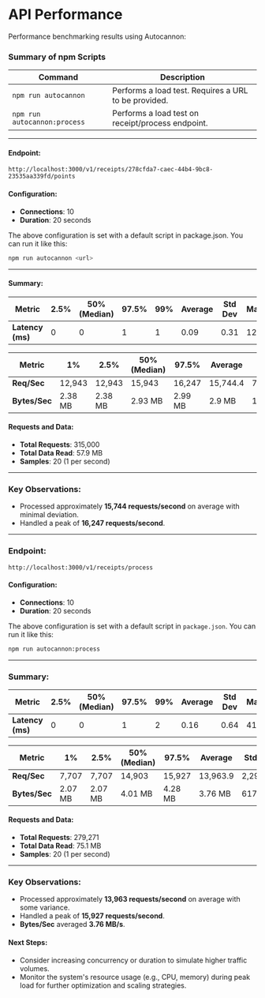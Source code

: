 # **API Performance**

Performance benchmarking results using Autocannon:

### **Summary of npm Scripts**

| Command                      | Description                                          |
| ---------------------------- | ---------------------------------------------------- |
| `npm run autocannon`         | Performs a load test. Requires a URL to be provided. |
| `npm run autocannon:process` | Performs a load test on receipt/process endpoint.    |

---

#### Endpoint:

`http://localhost:3000/v1/receipts/278cfda7-caec-44b4-9bc8-23535aa339fd/points`

#### Configuration:

- **Connections**: 10
- **Duration**: 20 seconds

The above configuration is set with a default script in package.json. You can run it like this:

```bash
npm run autocannon <url>
```

---

#### Summary:

| **Metric**       | **2.5%** | **50% (Median)** | **97.5%** | **99%** | **Average** | **Std Dev** | **Max** |
| ---------------- | -------- | ---------------- | --------- | ------- | ----------- | ----------- | ------- |
| **Latency (ms)** | 0        | 0                | 1         | 1       | 0.09        | 0.31        | 12      |

| **Metric**    | **1%**  | **2.5%** | **50% (Median)** | **97.5%** | **Average** | **Std Dev** | **Min** |
| ------------- | ------- | -------- | ---------------- | --------- | ----------- | ----------- | ------- |
| **Req/Sec**   | 12,943  | 12,943   | 15,943           | 16,247    | 15,744.4    | 711.67      | 12,943  |
| **Bytes/Sec** | 2.38 MB | 2.38 MB  | 2.93 MB          | 2.99 MB   | 2.9 MB      | 131 kB      | 2.38 MB |

#### **Requests and Data:**

- **Total Requests**: 315,000
- **Total Data Read**: 57.9 MB
- **Samples**: 20 (1 per second)

---

### **Key Observations**:

- Processed approximately **15,744 requests/second** on average with minimal deviation.
- Handled a peak of **16,247 requests/second**.

---

### Endpoint:

`http://localhost:3000/v1/receipts/process`

#### Configuration:

- **Connections**: 10
- **Duration**: 20 seconds

The above configuration is set with a default script in `package.json`. You can run it like this:

```bash
npm run autocannon:process
```

---

### Summary:

| **Metric**       | **2.5%** | **50% (Median)** | **97.5%** | **99%** | **Average** | **Std Dev** | **Max** |
| ---------------- | -------- | ---------------- | --------- | ------- | ----------- | ----------- | ------- |
| **Latency (ms)** | 0        | 0                | 1         | 2       | 0.16        | 0.64        | 41      |

| **Metric**    | **1%**  | **2.5%** | **50% (Median)** | **97.5%** | **Average** | **Std Dev** | **Min** |
| ------------- | ------- | -------- | ---------------- | --------- | ----------- | ----------- | ------- |
| **Req/Sec**   | 7,707   | 7,707    | 14,903           | 15,927    | 13,963.9    | 2,295.56    | 7,707   |
| **Bytes/Sec** | 2.07 MB | 2.07 MB  | 4.01 MB          | 4.28 MB   | 3.76 MB     | 617 kB      | 2.07 MB |

#### **Requests and Data:**

- **Total Requests**: 279,271
- **Total Data Read**: 75.1 MB
- **Samples**: 20 (1 per second)

---

### **Key Observations**:

- Processed approximately **13,963 requests/second** on average with some variance.
- Handled a peak of **15,927 requests/second**.
- **Bytes/Sec** averaged **3.76 MB/s**.

#### **Next Steps**:

- Consider increasing concurrency or duration to simulate higher traffic volumes.
- Monitor the system's resource usage (e.g., CPU, memory) during peak load for further optimization and scaling strategies.
